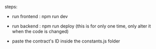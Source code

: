 steps:
- run frontend : npm run dev

- run backend : npm run deploy (this is for only one time, only alter it when the code is changed)

- paste the contract's ID inside the constants.js folder